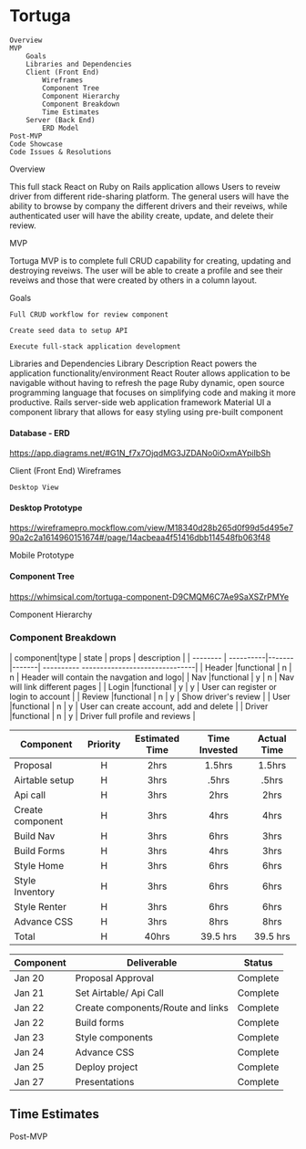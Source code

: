 # Tortuga

    Overview
    MVP
        Goals
        Libraries and Dependencies
        Client (Front End)
            Wireframes
            Component Tree
            Component Hierarchy
            Component Breakdown
            Time Estimates
        Server (Back End)
            ERD Model
    Post-MVP
    Code Showcase
    Code Issues & Resolutions


Overview

This full stack React on Ruby on Rails application allows Users to reveiw driver from different ride-sharing platform. The general users will have the ability to browse by company the different drivers and their reveiws, while authenticated user will have the ability create, update, and delete their review. 

MVP

Tortuga MVP is to complete full CRUD capability for creating, updating and destroying reveiws. The user will be able to create a profile and see their reveiws and those that were created by others in a column layout.

Goals


    Full CRUD workflow for review component

    Create seed data to setup API

    Execute full-stack application development

Libraries and Dependencies
Library 	Description
React 	powers the application functionality/environment
React Router 	allows application to be navigable without having to refresh the page
Ruby 	dynamic, open source programming language that focuses on simplifying code and making it more productive.
Rails 	server-side web application framework
Material UI 	a component library that allows for easy styling using pre-built component



#### Database - ERD
 https://app.diagrams.net/#G1N_f7x7OjqdMG3JZDANo0iOxmAYpiIbSh

Client (Front End)
Wireframes

    Desktop View

#### Desktop Prototype

https://wireframepro.mockflow.com/view/M18340d28b265d0f99d5d495e790a2c2a1614960151674#/page/14acbeaa4f51416dbb114548fb063f48



Mobile Prototype

    




#### Component Tree
 https://whimsical.com/tortuga-component-D9CMQM6C7Ae9SaXSZrPMYe


Component Hierarchy


### Component Breakdown
| component|type       | state | props |             description                   |
| -------- | ----------|-------|-------| ---------- -------------------------------|
| Header   |functional |  n    | n     | Header will contain the navgation and logo|
| Nav      |functional |  y    | n     | Nav will  link different pages            |
| Login    |functional |  y    | y     | User can register or login to account     |
| Review   |functional |  n    | y     | Show driver's review                      |
| User     |functional |  n    | y     | User can create account, add and delete   |
| Driver   |functional |  n    | y     | Driver full profile and reviews           |





| Component                 | Priority | Estimated Time | Time Invested | Actual Time |
| ------------------------- | :------: | :------------: | :-----------: | :---------: |
| Proposal                  |    H     |      2hrs      |     1.5hrs   |   1.5hrs    |
| Airtable setup            |    H     |      3hrs      |     .5hrs    |    .5hrs    |
| Api call                  |    H     |      3hrs      |     2hrs     |    2hrs     |
| Create component          |    H     |      3hrs      |     4hrs     |    4hrs     |
| Build Nav                 |    H     |      3hrs      |     6hrs     |    3hrs     |
| Build Forms               |    H     |      3hrs      |     4hrs     |    3hrs     |
| Style Home                |    H     |      3hrs      |     6hrs     |    6hrs     |
| Style Inventory           |    H     |      3hrs      |     6hrs     |    6hrs     |
| Style Renter              |    H     |      3hrs      |     6hrs     |    6hrs     |
| Advance CSS               |    H     |      3hrs      |     8hrs     |    8hrs     |
| Total                     |    H     |      40hrs     |    39.5 hrs  |   39.5 hrs  |





| Component      | Deliverable                                | Status   |
| -------- | ------------------------------------------ | -------- |
| Jan 20   | Proposal Approval                          | Complete |
| Jan 21   | Set Airtable/ Api Call                     | Complete |
| Jan 22   | Create components/Route and links          | Complete |
| Jan 22   | Build forms                                | Complete |
| Jan 23   | Style components                           | Complete |
| Jan 24   | Advance CSS                                | Complete |
| Jan 25   | Deploy project                             | Complete |
| Jan 27   | Presentations                              | Complete |

## Time Estimates





Post-MVP

 
